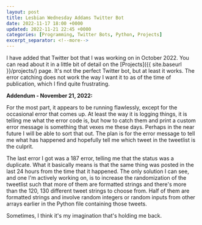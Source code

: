 ```yaml
---
layout: post
title: Lesbian Wednesday Addams Twitter Bot
date: 2022-11-17 18:00 +0000
updated: 2022-11-21 22:45 +0000
categories: [Programming, Twitter Bots, Python, Projects]
excerpt_separator: <!--more-->
---
```


I have added that Twitter bot that I was working on in October 2022. You can read about it in a little bit of detail on the [Projects]({{ site.baseurl }}/projects/) page. It's not the perfect Twitter bot, but at least it works. The error catching does not work the way I want it to as of the time of publication, which I find quite frustrating.
<!--more-->
**Addendum - November 21, 2022:**

For the most part, it appears to be running flawlessly, except for the occasional error that comes up. At least the way it is logging things, it is telling me what the error code is, but how to catch them and print a custom error message is something that vexes me these days. Perhaps in the near future I will be able to sort that out. The plan is for the error message to tell me what has happened and hopefully tell me which tweet in the tweetlist is the culprit.

The last error I got was a 187 error, telling me that the status was a duplicate. What it basically means is that the same thing was posted in the last 24 hours from the time that it happened. The only solution I can see, and one I'm actively working on, is to increase the randomization of the tweetlist such that more of them are formatted strings and there's more than the 120, 130 different tweet strings to choose from. Half of them are formatted strings and involve random integers or random inputs from other arrays earlier in the Python file containing those tweets.

Sometimes, I think it's my imagination that's holding me back.